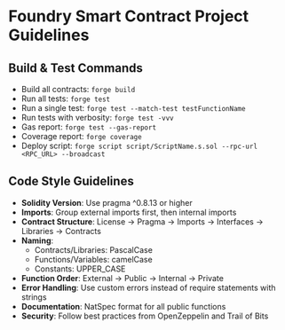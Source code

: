 # Foundry Smart Contract Project Guidelines

## Build & Test Commands
- Build all contracts: `forge build`
- Run all tests: `forge test`
- Run a single test: `forge test --match-test testFunctionName`
- Run tests with verbosity: `forge test -vvv`
- Gas report: `forge test --gas-report`
- Coverage report: `forge coverage`
- Deploy script: `forge script script/ScriptName.s.sol --rpc-url <RPC_URL> --broadcast`

## Code Style Guidelines
- **Solidity Version**: Use pragma ^0.8.13 or higher
- **Imports**: Group external imports first, then internal imports
- **Contract Structure**: License -> Pragma -> Imports -> Interfaces -> Libraries -> Contracts
- **Naming**: 
  - Contracts/Libraries: PascalCase
  - Functions/Variables: camelCase
  - Constants: UPPER_CASE
- **Function Order**: External -> Public -> Internal -> Private
- **Error Handling**: Use custom errors instead of require statements with strings
- **Documentation**: NatSpec format for all public functions
- **Security**: Follow best practices from OpenZeppelin and Trail of Bits